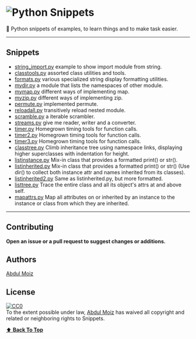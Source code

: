 # ![Python Snippets](./logo.png "Python Snippets")

:snake: Python snippets of examples, to learn things and to make task easier.

---

## Snippets

- [string_import.py](string_import.py) example to show import module from string.
- [classtools.py](classtools.py) assorted class utilities and tools.
- [formats.py](formats.py) various specialized string display formatting utilities.
- [mydir.py](mydir.py) a module that lists the namespaces of other module.
- [mymap.py](mymap.py) different ways of implementing map.
- [myzip.py](myzip.py) different ways of implementing zip.
- [permute.py](permute.py) implemented permute.
- [reloadall.py](reloadall.py) transitively reload nested module.
- [scramble.py](scramble.py) a iterable scrambler.
- [streams.py](streams.py) give me reader, writer and a converter.
- [timer.py](timer.py) Homegrown timing tools for function calls.
- [timer2.py](timer2.py) Homegrown timing tools for function calls.
- [timer3.py](timer3.py) Homegrown timing tools for function calls.
- [classtree.py](classtree.py) Climb inheritance tree using namespace links, displaying higher superclasses with indentation for height.
- [listinstance.py](listinstance.py)  Mix-in class that provides a formatted print() or str().
- [listinherited.py](listinherited.py) Mix-in class that provides a formatted print() or str() (Use dir() to collect both instance attr and names inherited from its classes).
- [listinherited2.py](listinherited2.py) Same as listinherited.py, but more formatted.
- [listtree.py](listtree.py) Trace the entire class and all its object's attrs at and above self.
- [mapattrs.py](mapattrs.py) Map all attributes on or inherited by an
instance to the instance or class from which they are inherited.

---

## Contributing

__Open an issue or a pull request to suggest changes or additions.__

## Authors

[Abdul Moiz](https://github.com/progrmoiz)

## License

<p xmlns:dct="http://purl.org/dc/terms/">
  <a rel="license"
     href="http://creativecommons.org/publicdomain/zero/1.0/">
    <img src="http://i.creativecommons.org/p/zero/1.0/88x31.png" style="border-style: none;" alt="CC0" />
  </a>
  <br />
  To the extent possible under law,
  <a rel="dct:publisher"
     href="https://github.com/progrmoiz/">
    <span property="dct:title">Abdul Moiz</span></a>
  has waived all copyright and related or neighboring rights to
  <span property="dct:title">Snippets</span>.
</p>

[:arrow_up: __Back To Top__](#python-snippets)
